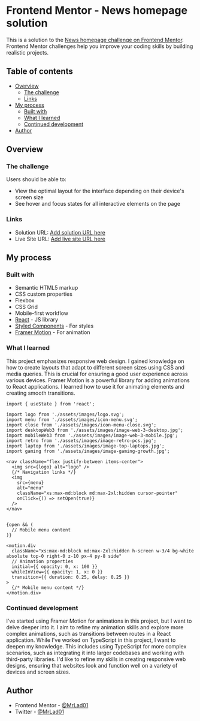 # Frontend Mentor - News homepage solution

This is a solution to the [News homepage challenge on Frontend Mentor](https://www.frontendmentor.io/challenges/news-homepage-H6SWTa1MFl). Frontend Mentor challenges help you improve your coding skills by building realistic projects. 

## Table of contents

- [Overview](#overview)
  - [The challenge](#the-challenge)
  - [Links](#links)
- [My process](#my-process)
  - [Built with](#built-with)
  - [What I learned](#what-i-learned)
  - [Continued development](#continued-development)
- [Author](#author)


## Overview

### The challenge

Users should be able to:

- View the optimal layout for the interface depending on their device's screen size
- See hover and focus states for all interactive elements on the page


### Links

- Solution URL: [Add solution URL here](https://github.com/MrLad01/News-homepage/tree/main/frontend)
- Live Site URL: [Add live site URL here](https://mrlad01-news-homepage.netlify.app/)

## My process

### Built with

- Semantic HTML5 markup
- CSS custom properties
- Flexbox
- CSS Grid
- Mobile-first workflow
- [React](https://reactjs.org/) - JS library
- [Styled Components](https://tailwindcss.com/) - For styles
- [Framer Motion](https://framer.com/motion/) - For animation


### What I learned

This project emphasizes responsive web design. I gained knowledge on how to create layouts that adapt to different screen sizes using CSS and media queries. This is crucial for ensuring a good user experience across various devices.  Framer Motion is a powerful library for adding animations to React applications. I learned how to use it for animating elements and creating smooth transitions.


```Importing React and images is necessary to use them within the component.
import { useState } from 'react';

import logo from './assets/images/logo.svg';
import menu from './assets/images/icon-menu.svg';
import close from './assets/images/icon-menu-close.svg';
import desktopWeb3 from './assets/images/image-web-3-desktop.jpg';
import mobileWeb3 from './assets/images/image-web-3-mobile.jpg';
import retro from './assets/images/image-retro-pcs.jpg';
import laptop from './assets/images/image-top-laptops.jpg';
import gaming from './assets/images/image-gaming-growth.jpg';
```


```This code represents the navigation menu with a logo, links, and a mobile menu icon.
<nav className="flex justify-between items-center">
  <img src={logo} alt="logo" />
  {/* Navigation links */}
  <img
    src={menu}
    alt="menu"
    className="xs:max-md:block md:max-2xl:hidden cursor-pointer"
    onClick={() => setOpen(true)}
  />
</nav>

```

```This part of your code uses conditional rendering to display the mobile menu when open is true.

{open && (
  // Mobile menu content
)}

```

```This snippet demonstrates the use of Framer Motion for animating the mobile menu.
<motion.div
  className="xs:max-md:block md:max-2xl:hidden h-screen w-3/4 bg-white absolute top-0 right-0 z-10 px-4 py-8 side"
  // Animation properties
  initial={{ opacity: 0, x: 100 }}
  whileInView={{ opacity: 1, x: 0 }}
  transition={{ duration: 0.25, delay: 0.25 }}
>
  {/* Mobile menu content */}
</motion.div>

```


### Continued development

I've started using Framer Motion for animations in this project, but I want to delve deeper into it. I aim to refine my animation skills and explore more complex animations, such as transitions between routes in a React application. While I've worked on TypeScript in this project, I want to deepen my knowledge. This includes using TypeScript for more complex scenarios, such as integrating it into larger codebases and working with third-party libraries. I'd like to refine my skills in creating responsive web designs, ensuring that websites look and function well on a variety of devices and screen sizes.


## Author

- Frontend Mentor - [@MrLad01](https://www.frontendmentor.io/profile/MrLad01)
- Twitter - [@MrLad01](https://www.twitter.com/MrLad01)

